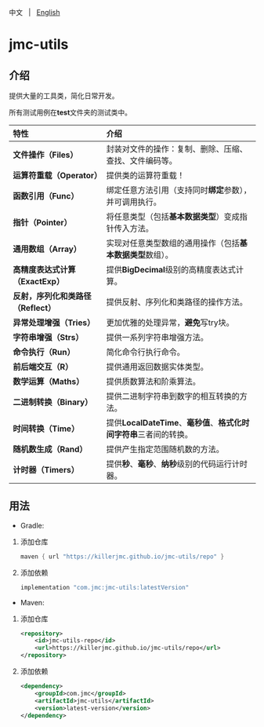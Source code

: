 中文 &nbsp; | &nbsp; [English](README.md)

# jmc-utils

## 介绍

提供大量的工具类，简化日常开发。

所有测试用例在**test**文件夹的测试类中。

| 特性                                | 介绍                                                         |
| :---------------------------------- | :----------------------------------------------------------- |
| **文件操作（Files）**               | 封装对文件的操作：复制、删除、压缩、查找、文件编码等。       |
| **运算符重载（Operator）**          | 提供类的运算符重载！                                         |
| **函数引用（Func）**                | 绑定任意方法引用（支持同时**绑定**参数），并可调用执行。     |
| **指针（Pointer）**                 | 将任意类型（包括**基本数据类型**）变成指针传入方法。         |
| **通用数组（Array）**               | 实现对任意类型数组的通用操作（包括**基本数据类型**数组）。   |
| **高精度表达式计算（ExactExp）**    | 提供**BigDecimal**级别的高精度表达式计算。                   |
| **反射，序列化和类路径（Reflect）** | 提供反射、序列化和类路径的操作方法。                         |
| **异常处理增强（Tries）**           | 更加优雅的处理异常，**避免**写try块。                        |
| **字符串增强（Strs）**              | 提供一系列字符串增强方法。                                   |
| **命令执行（Run）**                 | 简化命令行执行命令。                                         |
| **前后端交互（R）**                 | 提供通用返回数据实体类型。                                   |
| **数学运算（Maths）**               | 提供质数算法和阶乘算法。                                     |
| **二进制转换（Binary）**            | 提供二进制字符串到数字的相互转换的方法。                     |
| **时间转换（Time）**                | 提供**LocalDateTime**、**毫秒值**、**格式化时间字符串**三者间的转换。 |
| **随机数生成（Rand）**              | 提供产生指定范围随机数的方法。                               |
| **计时器（Timers）**                | 提供**秒**、**毫秒**、**纳秒**级别的代码运行计时器。         |




## 用法

+ Gradle:

1. 添加仓库
   ```groovy
   maven { url "https://killerjmc.github.io/jmc-utils/repo" }
   ```

2. 添加依赖
   ```groovy
   implementation "com.jmc:jmc-utils:latestVersion"
   ```


+ Maven: 

1. 添加仓库
    ```xml
    <repository>
        <id>jmc-utils-repo</id>
        <url>https://killerjmc.github.io/jmc-utils/repo</url>
    </repository>
    ```

2. 添加依赖
    ```xml
    <dependency>
        <groupId>com.jmc</groupId>
        <artifactId>jmc-utils</artifactId>
        <version>latest-version</version>
    </dependency>
    ```
